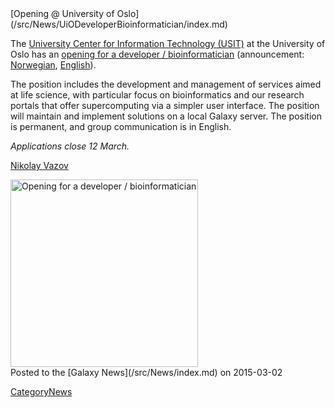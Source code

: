 <div class='newsItemHeader'>[Opening @ University of Oslo](/src/News/UiODeveloperBioinformatician/index.md)</div>


The [University Center for Information Technology (USIT)](http://www.usit.uio.no/english/) at the  University of Oslo has an [opening for a developer / bioinformatician](http://uio.easycruit.com/vacancy/1347839/69316?iso=no) (announcement: [Norwegian](http://uio.easycruit.com/vacancy/1347839/69316?iso=no), [English](https://translate.google.com/translate?sl=no&tl=en&u=http%3A%2F%2Fuio.easycruit.com%2Fvacancy%2F1347839%2F69316)).

The position includes the development and management of services aimed at life science, with particular focus on bioinformatics and our research portals that offer supercomputing via a simpler user interface. The position will maintain and implement solutions on a local Galaxy server. The position is permanent, and group communication is in English.  

*Applications close 12 March.*

[Nikolay Vazov](http://www.usit.uio.no/english/about/organisation/bps/rc/rss/staff/nikolaiv/index.html)

<div class='center'><a href='http://uio.easycruit.com/vacancy/1347839/69316?iso=no'><img src="/src/Images/Logos/UiOLogo.png" alt="Opening for a developer / bioinformatician" width="300" /></a></div>


<div class='newsItemFooter'>Posted to the [Galaxy News](/src/News/index.md) on 2015-03-02</div>

[CategoryNews](/src/CategoryNews/index.md)
